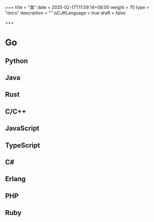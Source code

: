 +++
title = "类"
date = 2025-02-17T11:59:14+08:00
weight = 70
type = "docs"
description = ""
isCJKLanguage = true
draft = false

+++

# Go





## Python



## Java





## Rust





## C/C++





## JavaScript





## TypeScript





## C#





## Erlang





## PHP





## Ruby







